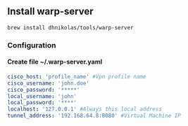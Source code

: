 ## Install warp-server
```ssh
brew install dhnikolas/tools/warp-server
```

### Configuration
#### Create file ~/.warp-server.yaml
```yaml
cisco_host: 'profile_name' #Vpn profile name
cisco_username: 'john.doe'
cisco_password: '*****'
local_username: 'john'
local_password: '****'
localhost: '127.0.0.1' #Always this local address
tunnel_address: '192.168.64.8:8080' #Virtual Machine IP
```